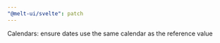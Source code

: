 ```yaml
---
"@melt-ui/svelte": patch
---
```


Calendars: ensure dates use the same calendar as the reference value
